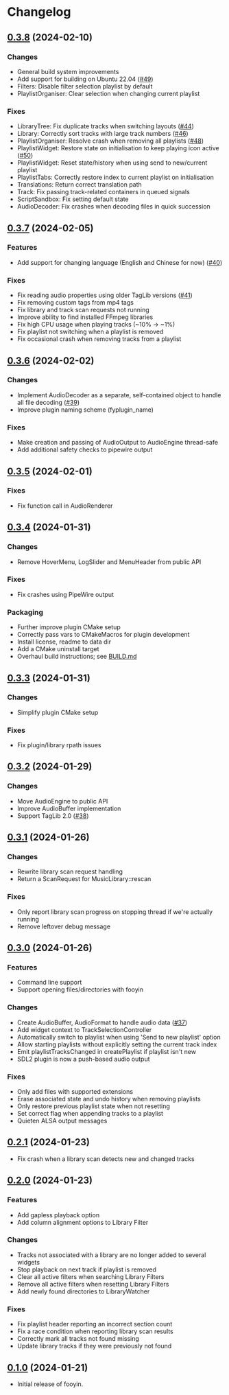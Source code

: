 # Changelog

## [0.3.8](https://github.com/ludouzi/fooyin/releases/tag/v0.3.8) (2024-02-10)

### Changes

* General build system improvements
* Add support for building on Ubuntu 22.04 ([#49](https://github.com/ludouzi/fooyin/pull/49))
* Filters: Disable filter selection playlist by default
* PlaylistOrganiser: Clear selection when changing current playlist

### Fixes

* LibraryTree: Fix duplicate tracks when switching layouts ([#44](https://github.com/ludouzi/fooyin/issues/44))
* Library: Correctly sort tracks with large track numbers ([#46](https://github.com/ludouzi/fooyin/issues/46))
* PlaylistOrganiser: Resolve crash when removing all playlists ([#48](https://github.com/ludouzi/fooyin/issues/48))
* PlaylistWidget: Restore state on initialisation to keep playing icon active ([#50](https://github.com/ludouzi/fooyin/issues/50))
* PlaylistWidget: Reset state/history when using send to new/current playlist
* PlaylistTabs: Correctly restore index to current playlist on initialisation
* Translations: Return correct translation path
* Track: Fix passing track-related containers in queued signals
* ScriptSandbox: Fix setting default state
* AudioDecoder: Fix crashes when decoding files in quick succession


## [0.3.7](https://github.com/ludouzi/fooyin/releases/tag/v0.3.7) (2024-02-05)

### Features

* Add support for changing language (English and Chinese for now) ([#40](https://github.com/ludouzi/fooyin/pull/40))

### Fixes

* Fix reading audio properties using older TagLib versions ([#41](https://github.com/ludouzi/fooyin/issues/41))
* Fix removing custom tags from mp4 tags
* Fix library and track scan requests not running
* Improve ability to find installed FFmpeg libraries
* Fix high CPU usage when playing tracks (~10% -> ~1%)
* Fix playlist not switching when a playlist is removed
* Fix occasional crash when removing tracks from a playlist

## [0.3.6](https://github.com/ludouzi/fooyin/releases/tag/v0.3.6) (2024-02-02)

### Changes

* Implement AudioDecoder as a separate, self-contained object to handle all file decoding ([#39](https://github.com/ludouzi/fooyin/pull/39))
* Improve plugin naming scheme (fyplugin_name)

### Fixes

* Make creation and passing of AudioOutput to AudioEngine thread-safe
* Add additional safety checks to pipewire output


## [0.3.5](https://github.com/ludouzi/fooyin/releases/tag/v0.3.5) (2024-02-01)

### Fixes

* Fix function call in AudioRenderer


## [0.3.4](https://github.com/ludouzi/fooyin/releases/tag/v0.3.4) (2024-01-31)

### Changes

* Remove HoverMenu, LogSlider and MenuHeader from public API

### Fixes

* Fix crashes using PipeWire output

### Packaging

* Further improve plugin CMake setup
* Correctly pass vars to CMakeMacros for plugin development
* Install license, readme to data dir
* Add a CMake uninstall target
* Overhaul build instructions; see [BUILD.md](https://github.com/ludouzi/fooyin/blob/master/BUILD.md)

## [0.3.3](https://github.com/ludouzi/fooyin/releases/tag/v0.3.3) (2024-01-31)

### Changes

* Simplify plugin CMake setup

### Fixes

* Fix plugin/library rpath issues


## [0.3.2](https://github.com/ludouzi/fooyin/releases/tag/v0.3.2) (2024-01-29)

### Changes

* Move AudioEngine to public API
* Improve AudioBuffer implementation
* Support TagLib 2.0 ([#38](https://github.com/ludouzi/fooyin/issues/38))


## [0.3.1](https://github.com/ludouzi/fooyin/releases/tag/v0.3.1) (2024-01-26)

### Changes

* Rewrite library scan request handling
* Return a ScanRequest for MusicLibrary::rescan

### Fixes

* Only report library scan progress on stopping thread if we're actually running
* Remove leftover debug message


## [0.3.0](https://github.com/ludouzi/fooyin/releases/tag/v0.3.0) (2024-01-26)

### Features
* Command line support
* Support opening files/directories with fooyin

### Changes

* Create AudioBuffer, AudioFormat to handle audio data ([#37](https://github.com/ludouzi/fooyin/pull/37))
* Add widget context to TrackSelectionController
* Automatically switch to playlist when using 'Send to new playlist' option
* Allow starting playlists without explicitly setting the current track index
* Emit playlistTracksChanged in createPlaylist if playlist isn't new
* SDL2 plugin is now a push-based audio output

### Fixes

* Only add files with supported extensions
* Erase associated state and undo history when removing playlists
* Only restore previous playlist state when not resetting
* Set correct flag when appending tracks to a playlist
* Quieten ALSA output messages


## [0.2.1](https://github.com/ludouzi/fooyin/releases/tag/v0.2.0) (2024-01-23)

* Fix crash when a library scan detects new and changed tracks


## [0.2.0](https://github.com/ludouzi/fooyin/releases/tag/v0.2.0) (2024-01-23)

### Features
* Add gapless playback option
* Add column alignment options to Library Filter

### Changes

* Tracks not associated with a library are no longer added to several widgets
* Stop playback on next track if playlist is removed
* Clear all active filters when searching Library Filters
* Remove all active filters when resetting Library Filters
* Add newly found directories to LibraryWatcher

### Fixes

* Fix playlist header reporting an incorrect section count
* Fix a race condition when reporting library scan results
* Correctly mark all tracks not found missing
* Update library tracks if they were previously not found


## [0.1.0](https://github.com/ludouzi/fooyin/releases/tag/v0.1.0) (2024-01-21)

* Initial release of fooyin.
